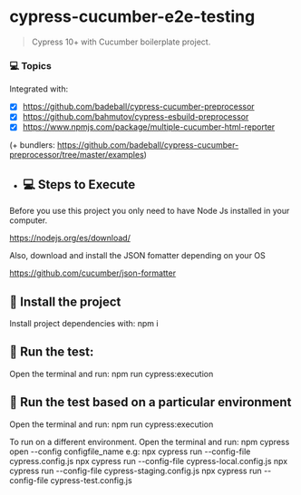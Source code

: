 # cypress-cucumber-e2e-testing

> Cypress 10+ with Cucumber boilerplate project.

### 💻 Topics

Integrated with:

- [x] https://github.com/badeball/cypress-cucumber-preprocessor
- [x] https://github.com/bahmutov/cypress-esbuild-preprocessor
- [x] https://www.npmjs.com/package/multiple-cucumber-html-reporter

(+ bundlers: https://github.com/badeball/cypress-cucumber-preprocessor/tree/master/examples)

- ## 💻 Steps to Execute

Before you use this project you only need to have Node Js installed in your computer.

https://nodejs.org/es/download/

Also, download and install the JSON fomatter depending on your OS

https://github.com/cucumber/json-formatter

## 🚀 Install the project

Install project dependencies with: npm i

## 🚀 Run the test: 
Open the terminal and run: npm run cypress:execution

## 🚀 Run the test based on a particular environment 

Open the terminal and run: npm run cypress:execution

To run on a different environment. Open the terminal and run: npm cypress open --config configfile_name e.g:
            npx cypress run --config-file cypress.config.js
            npx cypress run --config-file cypress-local.config.js
            npx cypress run --config-file cypress-staging.config.js
            npx cypress run --config-file cypress-test.config.js
